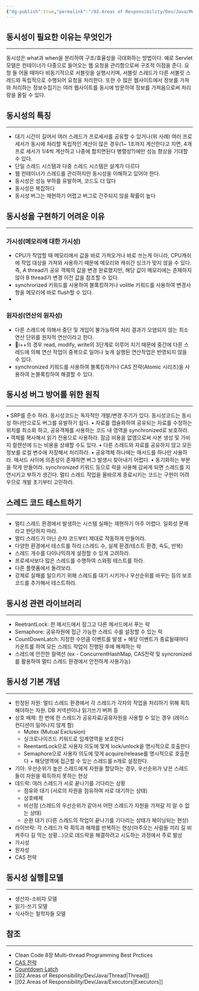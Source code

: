 ```yaml
---
{"dg-publish":true,"permalink":"/02.Areas of Responsibility/Dev/Java/Muti-thread Programming(동시성)/","tags":["dev","concurrency"],"noteIcon":""}
---
```


## 동시성이 필요한 이유는 무엇인가
---
동시성은 what과 when을 분리하여 구조/효율성을 극대화하는 방법이다. 예로 Servlet 모델은 컨테이너가 다중으로 들어오는 웹 요청을 관리함으로써 구조적 이점을 준다. 요청 들 어올 때마다 비동기적으로 서블릿을 실행시키며, 서블릿 스레드가 다른 서블릿 스레드와 독립적으로 수행되어 요청을 처리한다. 또한 수 많은 웹사이트에서 정보를 가져와 처리하는 정보수집기는 여러 웹사이트를 동시에 방문하여 정보를 가져옴으로써 처리량을 올릴 수 있다.
## 동시성의 특징
---
- 대기 시간이 길어서 여러 스레드가 프로세서를 공유할 수 있거나(위 사례) 여러 프로세서가 동시에 처리할 독립적인 계산이 많은 경우(1~ 1조까지 계산한다고 치면, 4개 프로 세서가 1/4씩 계산하고 나중에 합치면된다 병렬성?)에만 성능 향상을 기대할 수 있다.
- 단일 스레드 시스템과 다중 스레드 시스템은 설계가 다르다
- 웹 컨테이너가 스레드를 관리하지만 동시성을 이해하고 있어야 한다.
- 동시성은 성능 부하를 유발하며, 코드도 더 많다
- 동시성은 복잡하다
- 동시성 버그는 재현하기 어렵고 버그로 간주되지 않을 확률이 높다
## 동시성을 구현하기 어려운 이유
---
### 가시성(메모리에 대한 가시성)
- CPU가 작업할 때 메모리에서 값을 바로 가져오거나 바로 쓰는게 아니라, CPU캐쉬에 작업 대상을 가져와 사용하기 때문에 메모리와 캐쉬간 싱크가 맞지 않을 수 있다. 즉, A thread가 공유 객체의 값을 변경 완료했지만, 해당 값이 메모리에는 존재하지 않아 B thread가 변경 이전 값을 참조할 수 있다.
- synchrorized 키워드를 사용하여 블록킹하거나 volitle 키워드를 사용하여 변경사항을 메모리에 바로 flush할 수 있다.
- 
### 원자성(연산의 원자성)
- 다른 스레드에 의해서 중단 및 개입이 불가능하여 처리 결과가 오염되지 않는 최소 연산 단위를 원자적 연산이라고 한다.
- i++의 경우 read, modify, write의 3단계로 이루어 지기 때문에 중간에 다른 스레드에 의해 연산 작업이 중복으로 일어나 늦게 실행된 연산작업은 반영되지 않을 수 있다.
- synchronized 키워드를 사용하여 블록킹하거나 CAS 전략(Atomic 시리즈)을 사용하여 논블록킹하여 해결할 수 있다. 
## 동시성 버그 방어를 위한 원칙
---
• SRP를 준수 하라. 동시성코드는 독자적인 개발/변경 주기가 있다. 동시성코드는 동시성 하나만으로도 버그를 유발하기 쉽다.
• 자료를 캡슐화하여 공유되는 자료를 수정하는 위치를 최소화 하고, 공유객체를 사용하는 코드 내 영역을 synchronized로 보호하라.
• 객체를 복사해서 읽기 전용으로 사용하라. 잠금 비용을 없앰으로써 사본 생성 및 가비지 컬렌션에 드는 비용을 상쇄할 수도 있다.
• 다른 스레드와 자료를 공유하지 않고 모든 정보를 로컬 변수에 저장해서 처리하라.
• 공유객체 하나에는 매서드를 하나만 사용하라. 매서드 사이에 의존성이 존재하면 버그 발생시 찾아내기 어렵다.
• 동기화하는 부분을 작게 만들어라. synchronized 키워드 등으로 락을 사용해 감싸게 되면 스레드를 지연시키고 부하가 생긴다.
멀티 스레드 작업을 올바르게 종료시키는 코드는 구현이 어려우므로 개발 초기부터 고민하라.
## 스레드 코드 테스트하기
---
- 멀티 스레드 환경에서 발생하는 시스템 실패는 재현하기 아주 어렵다. 일회성 문제라고 판단하지 마라.
- 멀티 스레드가 아닌 순차 코드부터 제대로 작동하게 만들어라.
- 다양한 환경에서 테스트를 하라.(스레드 수, 실제 환경/테스트 환경, 속도, 반복)
- 스레드 개수를 다이나믹하게 설정할 수 있게 고려하라.
- 프로세서보다 많은 스레드를 수행하여 스와핑 테스트를 하라.
- 다른 플랫폼에서 돌려보라.
- 강제로 실패를 일으키기 위해 스레드를 대기 시키거나 우선순위를 바꾸는 등의 보조 코드를 추가해서 테스트하라.
## 동시성 관련 라이브러리
---
- ReetrantLock: 한 메서드에서 잠그고 다른 메서드에서 푸는 락
- Semaphore: 공유자원에 접근 가능한 스레드 수를 설정할 수 있는 락
- CountDownLatch: 지정한 수만큼 이벤트를 발생 + 해당 이벤트가 종료될때마다 카운트를 하여 모든 스레드 작업이 진행된 후에 해제하는 락
- 스레드에 안전한 컬렉션 (ex - ConcurrentHashMap, CAS전략 및 syncronized를 활용하여 멀티 스레드 환경에서 안전하게 사용가능)
## 동시성 기본 개념
--- 
- 한정된 자원: 멀티 스레드 환경에서 각 스레드가 각자의 작업을 처리하기 위해 획득해야하는 자원. DB 커넥션이나 읽기쓰기 버퍼 등
- 상호 배제: 한 번에 한 스레드가 공유자료/공유자원을 사용할 수 있는 경우 (레이스 컨디션이 일어나지 않게 함)
	- Mutex (Mutual Exclusion)
	- 싱크로나이즈드 키워드로 임계영역을 보호한다
	- ReentantLock으로 사용자 의도에 맞게 lock/unlock을 명시적으로 호출한다
	- Semaphore으로 사용자 의도에 맞게 acquire/release를 명시적으로 호출한다 + 해당영역에 접근할 수 있는 스레드를 n개로 설정한다.
- 기아: 우선순위가 높은 스레드에게 자원을 할당하는 경우, 우선순위가 낮은 스레드들이 자원을 획득하지 못하는 현상
- 데드락: 여러 스레드가 서로 끝나기를 기다리는 상황
	- 점유와 대기 (서로의 자원을 점유하여 서로 대기하는 상태)
	- 상호배제
	- 비선점 (스레드의 우선순위가 같아서 어떤 스레드가 자원을 가져갈 지 알 수 없는 상태)
	- 순환 대기 (다른 스레드의 작업이 끝나기를 기다리는 상태가 체이닝되는 현상)
-  라이브락: 각 스레드가 락 획득과 해제를 반복하는 현상(마주오는 사람들 끼리 길 비켜주다 길 막는 상황...)으로 데드락을 해결하려고 시도하는 과정에서 주로 발상
- 가시성
- 원자성
- CAS 전략
## 동시성 실행모델
---
- 생산자-소비자 모델
- 읽기-쓰기 모델
- 식사하는 철학자들 모델
## 참조
---
- Clean Code 8장 Multi-thread Programming Best Prctices
- [CAS 전략](http://tutorials.jenkov.com/java-concurrency/compare-and-swap.html)
- [Countdown Latch](https://velog.io/@sa1341/CountDownLatch-%ED%81%B4%EB%9%98%EC%84%A4)
- [[02.Areas of Responsibility/Dev/Java/Thread\|Thread]]
- [[02.Areas of Responsibility/Dev/Java/Executors\|Executors]]
